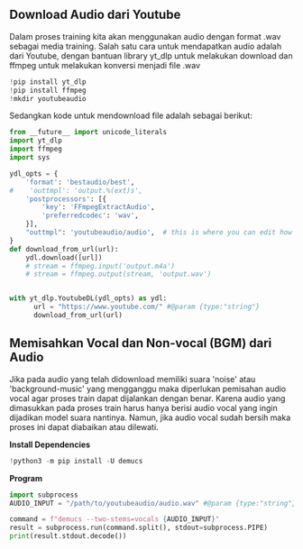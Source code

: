 ## Download Audio dari Youtube
Dalam proses training kita akan menggunakan audio dengan format .wav sebagai media training. Salah satu cara untuk mendapatkan audio adalah dari Youtube, dengan bantuan library yt_dlp untuk melakukan download dan ffmpeg untuk melakukan konversi menjadi file .wav
```py
!pip install yt_dlp
!pip install ffmpeg
!mkdir youtubeaudio
```
Sedangkan kode untuk mendownload file adalah sebagai berikut:
```py
from __future__ import unicode_literals
import yt_dlp
import ffmpeg
import sys

ydl_opts = {
    'format': 'bestaudio/best',
#    'outtmpl': 'output.%(ext)s',
    'postprocessors': [{
        'key': 'FFmpegExtractAudio',
        'preferredcodec': 'wav',
    }],
    "outtmpl": 'youtubeaudio/audio',  # this is where you can edit how you'd like the filenames to be formatted
}
def download_from_url(url):
    ydl.download([url])
    # stream = ffmpeg.input('output.m4a')
    # stream = ffmpeg.output(stream, 'output.wav')


with yt_dlp.YoutubeDL(ydl_opts) as ydl:
      url = "https://www.youtube.com/" #@param {type:"string"}
      download_from_url(url)
```

## Memisahkan Vocal dan Non-vocal (BGM) dari Audio
Jika pada audio yang telah didownload memiliki suara 'noise' atau 'background-music' yang mengganggu maka diperlukan pemisahan audio vocal agar proses train dapat dijalankan dengan benar. Karena audio yang dimasukkan pada proses train harus hanya berisi audio vocal yang ingin dijadikan model suara nantinya. Namun, jika audio vocal sudah bersih maka proses ini dapat diabaikan atau dilewati.

**Install Dependencies**
```py
!python3 -m pip install -U demucs
```
**Program**
```py
import subprocess
AUDIO_INPUT = "/path/to/youtubeaudio/audio.wav" #@param {type:"string"}

command = f"demucs --two-stems=vocals {AUDIO_INPUT}"
result = subprocess.run(command.split(), stdout=subprocess.PIPE)
print(result.stdout.decode())
```